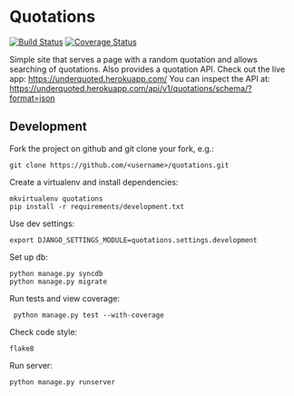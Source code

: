 Quotations
================================

[![Build Status](https://travis-ci.org/jessamynsmith/quotations.svg?branch=master)](https://travis-ci.org/jessamynsmith/quotations)
[![Coverage Status](https://coveralls.io/repos/jessamynsmith/quotations/badge.svg?branch=master)](https://coveralls.io/r/jessamynsmith/quotations?branch=master)

Simple site that serves a page with a random quotation and allows searching of quotations.
Also provides a quotation API. Check out the live app:
https://underquoted.herokuapp.com/
You can inspect the API at:
https://underquoted.herokuapp.com/api/v1/quotations/schema/?format=json

Development
-----------

Fork the project on github and git clone your fork, e.g.:

    git clone https://github.com/<username>/quotations.git

Create a virtualenv and install dependencies:

    mkvirtualenv quotations
    pip install -r requirements/development.txt

Use dev settings:

    export DJANGO_SETTINGS_MODULE=quotations.settings.development

Set up db:

    python manage.py syncdb
    python manage.py migrate

Run tests and view coverage:

     python manage.py test --with-coverage

Check code style:

    flake8

Run server:

    python manage.py runserver
